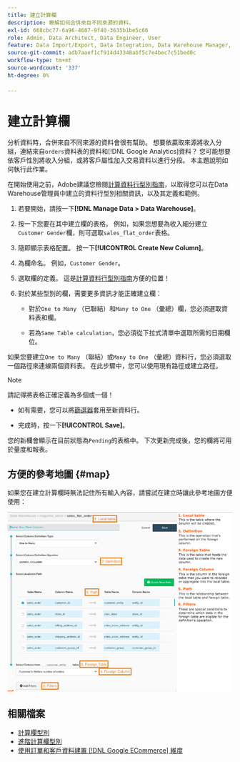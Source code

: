 ```yaml
---
title: 建立計算欄
description: 瞭解如何合併來自不同來源的資料。
exl-id: 668cbc77-6a96-4687-9f40-3635b1be5c66
role: Admin, Data Architect, Data Engineer, User
feature: Data Import/Export, Data Integration, Data Warehouse Manager, Commerce Tables
source-git-commit: adb7aaef1cf914d43348abf5c7e4bec7c51bed0c
workflow-type: tm+mt
source-wordcount: '337'
ht-degree: 0%

---
```


# 建立計算欄

分析資料時，合併來自不同來源的資料會很有幫助。 想要依贏取來源將收入分組，連結來自`orders`資料表的資料和[!DNL Google Analytics]資料？ 您可能想要依客戶性別將收入分組，或將客戶屬性加入交易資料以進行分段。 本主題說明如何執行此作業。

在開始使用之前，Adobe建議您檢閱[計算資料行型別指南](../../data-analyst/data-warehouse-mgr/calc-column-types.md)，以取得您可以在Data Warehouse管理員中建立的資料行型別相關資訊，以及其定義和範例。

1. 若要開始，請按一下&#x200B;**[!DNL Manage Data > Data Warehouse]**。

1. 按一下您要在其中建立欄的表格。 例如，如果您想要為收入細分建立`Customer Gender`欄，則可選取`sales_flat_order`表格。

1. 隨即顯示表格配置。 按一下&#x200B;**[!UICONTROL Create New Column]**。

1. 為欄命名。 例如，`Customer Gender`。

1. 選取欄的定義。 這是[計算資料行型別指南](../data-warehouse-mgr/calc-column-types.md)方便的位置！

1. 對於某些型別的欄，需要更多資訊才能正確建立欄：

   * 對於`One to Many` （已聯結）和`Many to One` （彙總）欄，您必須選取資料表和欄。

   * 若為`Same Table calculation`，您必須從下拉式清單中選取所需的日期欄位。

如果您要建立`One to Many` （聯結）或`Many to One` （彙總）資料行，您必須選取一個路徑來連線兩個資料表。 在此步驟中，您可以使用現有路徑或建立路徑。

>[!NOTE]
>
>請記得將表格正確定義為多個或一個！

* 如有需要，您可以將[篩選器](../../data-user/reports/ess-manage-data-filters.md)套用至新資料行。

* 完成時，按一下&#x200B;**[!UICONTROL Save]**。

您的新欄會顯示在目前狀態為`Pending`的表格中。 下次更新完成後，您的欄將可用於量度和報表。

## 方便的參考地圖 {#map}

如果您在建立計算欄時無法記住所有輸入內容，請嘗試在建立時讓此參考地圖方便使用：

![](../../assets/Calculated_Columns_Example.png)

## 相關檔案

* [計算欄型別](../data-warehouse-mgr/calc-column-types.md)
* [進階計算欄型別](../data-warehouse-mgr/adv-calc-columns.md)
* [使用訂單和客戶資料建置 [!DNL Google ECommerce] 維度](../data-warehouse-mgr/bldg-google-ecomm-dim.md)
